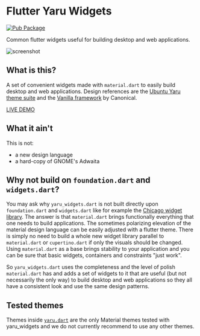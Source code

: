 # Flutter Yaru Widgets

[![Pub Package](https://img.shields.io/pub/v/yaru_widgets.svg)](https://pub.dev/packages/yaru_widgets)

Common flutter widgets useful for building desktop and web applications.

![screenshot](https://raw.githubusercontent.com/ubuntu/yaru_widgets.dart/main/.github/images/screenshot.png)

## What is this?

A set of convenient widgets made with `material.dart` to easily build desktop and web applications.
Design references are the [Ubuntu Yaru theme suite](https://github.com/ubuntu/yaru) and the [Vanilla framework](https://vanillaframework.io/) by Canonical.

[LIVE DEMO](https://ubuntu.github.io/yaru_widgets.dart/)

## What it ain't

This is not:

- a new design language
- a hard-copy of GNOME's Adwaita

## Why not build on `foundation.dart` and `widgets.dart`?

You may ask why `yaru_widgets.dart` is not built directly upon `foundation.dart` and `widgets.dart` like for example the [Chicago widget library](https://github.com/tvolkert/chicago).
The answer is that `material.dart` brings functionally everything that one needs to build applications. The sometimes polarizing elevation of the material design language can be easily adjusted with a flutter theme. There is simply no need to build a whole new widget library parallel to `material.dart` or `cupertino.dart` if only the visuals should be changed. Using `material.dart` as a base brings stability to your application and you can be sure that basic widgets, containers and constraints "just work".

So `yaru_widgets.dart` uses the completeness and the level of polish `material.dart` has and adds a set of widgets to it that are useful (but not necessarily the only way) to build desktop and web applications so they all have a consistent look and use the same design patterns.

## Tested themes

Themes inside [`yaru.dart`](https://github.com/ubuntu/yaru.dart) are the only Material themes tested with yaru_widgets and we do not currently recommend to use any other themes.

